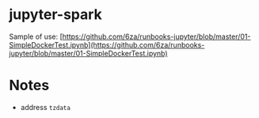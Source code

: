 # jupyter-spark


Sample of use: [https://github.com/6za/runbooks-jupyter/blob/master/01-SimpleDockerTest.ipynb](https://github.com/6za/runbooks-jupyter/blob/master/01-SimpleDockerTest.ipynb)


# Notes
- address `tzdata`